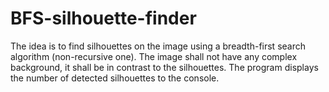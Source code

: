 # **BFS-silhouette-finder**

The idea is to find silhouettes on the image using a breadth-first search algorithm (non-recursive one). The image shall not have any complex background, it shall be in contrast to the silhouettes. The program displays the number of detected silhouettes to the console.
